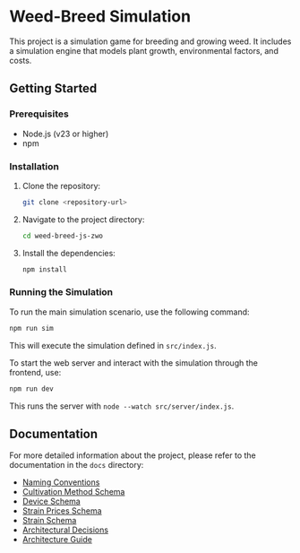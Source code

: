 # Weed-Breed Simulation

This project is a simulation game for breeding and growing weed. It includes a simulation engine that models plant growth, environmental factors, and costs.

## Getting Started

### Prerequisites

*   Node.js (v23 or higher)
*   npm

### Installation

1.  Clone the repository:
    ```sh
    git clone <repository-url>
    ```
2.  Navigate to the project directory:
    ```sh
    cd weed-breed-js-zwo
    ```
3.  Install the dependencies:
    ```sh
    npm install
    ```

### Running the Simulation

To run the main simulation scenario, use the following command:

```sh
npm run sim
```

This will execute the simulation defined in `src/index.js`.

To start the web server and interact with the simulation through the frontend, use:

```sh
npm run dev
```
This runs the server with `node --watch src/server/index.js`.

## Documentation

For more detailed information about the project, please refer to the documentation in the `docs` directory:

*   [Naming Conventions](docs/naming_conventions.md)
*   [Cultivation Method Schema](docs/cultivation_method_schema.md)
*   [Device Schema](docs/device_schema.md)
*   [Strain Prices Schema](docs/strainPrices_schema.md)
*   [Strain Schema](docs/strain_schema.md)
*   [Architectural Decisions](docs/architectural_decisions.md)
*   [Architecture Guide](docs/architectural_guide.md)
